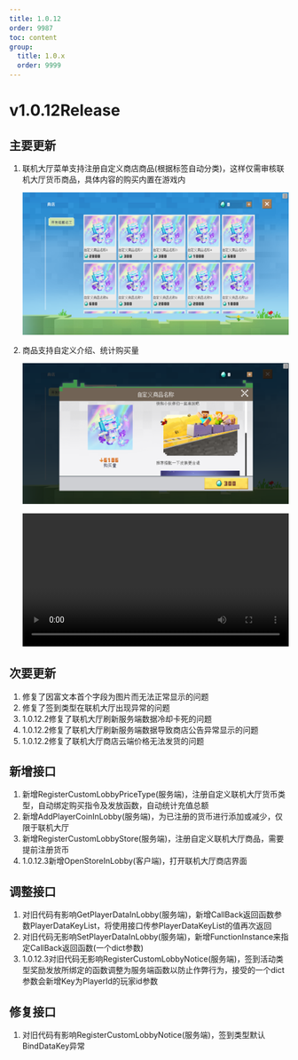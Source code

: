 ```yaml
---
title: 1.0.12
order: 9987
toc: content
group:
  title: 1.0.x
  order: 9999
---
```

# v1.0.12<Badge type="success">Release</Badge>
## 主要更新
1. 联机大厅菜单支持注册自定义商店商品(根据标签自动分类)，这样仅需审核联机大厅货币商品，具体内容的购买内置在游戏内

    ![](./picture/1012-2.png)

2. 商品支持自定义介绍、统计购买量

    ![](./picture/1012-3.png)

    <video width="100%" controls><source src="http://1.94.129.175:8000/1012-5.mp4">你的浏览器不支持HTML5视频</video>

## 次要更新
1. 修复了因富文本首个字段为图片而无法正常显示的问题
2. 修复了签到类型在联机大厅出现异常的问题
3. <Badge type="info">1.0.12.2</Badge>修复了联机大厅刷新服务端数据冷却卡死的问题
4. <Badge type="info">1.0.12.2</Badge>修复了联机大厅刷新服务端数据导致商店公告异常显示的问题
5. <Badge type="info">1.0.12.2</Badge>修复了联机大厅商店云端价格无法发货的问题

## 新增接口
1. 新增RegisterCustomLobbyPriceType(服务端)，注册自定义联机大厅货币类型，自动绑定购买指令及发放函数，自动统计充值总额
2. 新增AddPlayerCoinInLobby(服务端)，为已注册的货币进行添加或减少，仅限于联机大厅
3. 新增RegisterCustomLobbyStore(服务端)，注册自定义联机大厅商品，需要提前注册货币
4. <Badge type="info">1.0.12.3</Badge>新增OpenStoreInLobby(客户端)，打开联机大厅商店界面

## 调整接口
1. <Badge type="error">对旧代码有影响</Badge>GetPlayerDataInLobby(服务端)，新增CallBack返回函数参数PlayerDataKeyList，将使用接口传参PlayerDataKeyList的值再次返回
2. <Badge type="success">对旧代码无影响</Badge>SetPlayerDataInLobby(服务端)，新增FunctionInstance来指定CallBack返回函数(一个dict参数)
3. <Badge type="info">1.0.12.3</Badge><Badge type="success">对旧代码无影响</Badge>RegisterCustomLobbyNotice(服务端)，签到活动类型奖励发放所绑定的函数调整为服务端函数以防止作弊行为，接受的一个dict参数会新增Key为PlayerId的玩家id参数

## 修复接口
1. <Badge type="error">对旧代码有影响</Badge>RegisterCustomLobbyNotice(服务端)，签到类型默认BindDataKey异常